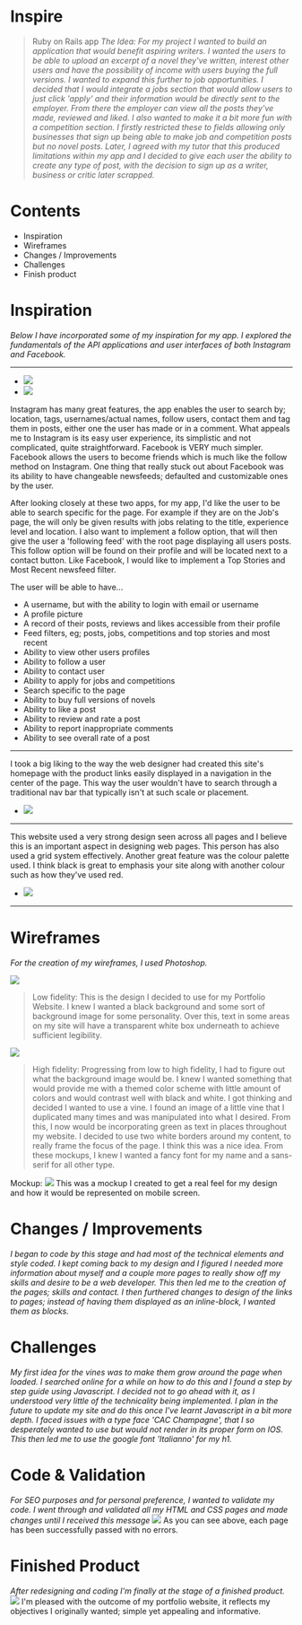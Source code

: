 # Inspire
> Ruby on Rails app
*The Idea:
  For my project I wanted to build an application that would benefit aspiring writers. I wanted the users to be able to upload an excerpt of a novel they've written, interest other users and have the possibility of income with users buying the full versions. I wanted to expand this further to job opportunities. I decided that I would integrate a jobs section that would allow users to just click 'apply' and their information would be directly sent to the employer. From there the employer can view all the posts they've made, reviewed and liked. I also wanted to make it a bit more fun with a competition section. I firstly restricted these to fields allowing only businesses that sign up being able to make job and competition posts but no novel posts. Later, I agreed with my tutor that this produced limitations within my app and I decided to give each user the ability to create any type of post, with the decision to sign up as a writer, business or critic later scrapped.*

# Contents
  - Inspiration
  - Wireframes
  - Changes / Improvements
  - Challenges
  - Finish product

# Inspiration

*Below I have incorporated some of my inspiration for my app. I explored the fundamentals of the API applications and user interfaces of both Instagram and Facebook.*


----------------------------------------------------------------------------------


-  ![](images/inspiration-image-1.jpg)
-  ![](images/inspiration-image-1.jpg)

Instagram has many great features, the app enables the user to search by; location, tags, usernames/actual names, follow users, contact them and tag them in posts, either one the user has made or in a comment. What appeals me to Instagram is its easy user experience, its simplistic and not complicated, quite straightforward.  Facebook is VERY much simpler. Facebook allows the users to become friends which is much like the follow method on Instagram. One thing that really stuck out about Facebook was its ability to have changeable newsfeeds; defaulted and customizable ones by the user.

After looking closely at these two apps, for my app, I'd like the user to be able to search specific for the page. For example if they are on the Job's page, the will only be given results with jobs relating to the title, experience level and location. I also want to implement a follow option, that will then give the user a 'following feed' with the root page displaying all users posts. This follow option will be found on their profile and will be located next to a contact button. Like Facebook, I would like to implement a Top Stories and Most Recent newsfeed filter.

The user will be able to have...
- A username, but with the ability to login with email or username
- A profile picture
- A record of their posts, reviews and likes accessible from their profile
- Feed filters, eg; posts, jobs, competitions and top stories and most recent
- Ability to view other users profiles
- Ability to follow a user
- Ability to contact user
- Ability to apply for jobs and competitions
- Search specific to the page
- Ability to buy full versions of novels
- Ability to like a post
- Ability to review and rate a post
- Ability to report inappropriate comments
- Ability to see overall rate of a post



-------------------------------------------------------------------------------------

I took a big liking to the way the web designer had created this site's homepage with the product links easily displayed in a navigation in the center of the page. This way the user wouldn't have to search through a traditional nav bar that typically isn't at such scale or placement.

- ![](images/inspiration-image-2.jpg)

-------------------------------------------------------------------------------------

This website used a very strong design seen across all pages and I believe this is an important aspect in designing web pages. This person has also used a grid system effectively. Another great feature was the colour palette used. I think black is great to emphasis your site along with another colour such as how they've used red.

- ![](images/inspiration-image-3.jpg)

-------------------------------------------------------------------------------------

# Wireframes
*For the creation of my wireframes, I used Photoshop.*


  ![](images/lowfidelity.jpg)
>Low fidelity:
This is the design I decided to use for my Portfolio Website. I knew I wanted a black background and some sort of background image for some personality. Over this, text in some areas on my site will have a transparent white box underneath to achieve sufficient legibility.



  ![](images/highfidelity.jpg)
>High fidelity:
Progressing from low to high fidelity, I had to figure out what the background image would be. I knew I wanted something that would provide me with a themed color scheme with little amount of colors and would contrast well with black and white. I got thinking and decided I wanted to use a vine. I found an image of a little vine that I duplicated many times and was manipulated into what I desired. From this, I now would be incorporating green as text in places throughout my website. I decided to use two white borders around my content, to really frame the focus of the page. I think this was a nice idea. From these mockups, I knew I wanted a fancy font for my name and a sans-serif for all other type.






Mockup:
![](images/mockup.jpg)
This was a mockup I created to get a real feel for my design and how it would be represented on mobile screen.

# Changes / Improvements

*I began to code by this stage and had most of the technical elements and style coded. I kept coming back to my design and I figured I needed more information about myself and a couple more pages to really show off my skills and desire to be a web developer. This then led me to the creation of the pages; skills and contact. I then furthered changes to design of the links to pages; instead of having them displayed as an inline-block, I wanted them as blocks.*

# Challenges
*My first idea for the vines was to make them grow around the page when loaded. I searched online for a while on how to do this and I found a step by step guide using Javascript. I decided not to go ahead with it, as I understood very little of the technicality being implemented. I plan in the future to update my site and do this once I've learnt Javascript in a bit more depth.
I faced issues with a type face 'CAC Champagne', that I so desperately wanted to use but would not render in its proper form on IOS. This then led me to use the google font 'Italianno' for my h1.*

# Code & Validation
*For SEO purposes and for personal preference, I wanted to validate my code. I went through and validated all my HTML and CSS pages and made changes until I received this message*
![](images/validate.jpg)
As you can see above, each page has been successfully passed with no errors.

# Finished Product
*After redesigning and coding I'm finally at the stage of a finished product.*
![](images/Frontview.jpg)
I'm pleased with the outcome of my portfolio website, it reflects my objectives I originally wanted; simple yet appealing and informative.
